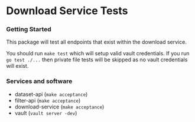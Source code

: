 # Download Service Tests

### Getting Started
This package will test all endpoints that exist within the download service.

You should run `make test` which will setup valid vault credentials. If you run `go test ./...` then private file tests will be skipped as no vault credentials will exist.

### Services and software

* dataset-api (`make acceptance`)
* filter-api (`make acceptance`)
* download-service (`make acceptance`)
* vault (`vault server -dev`)